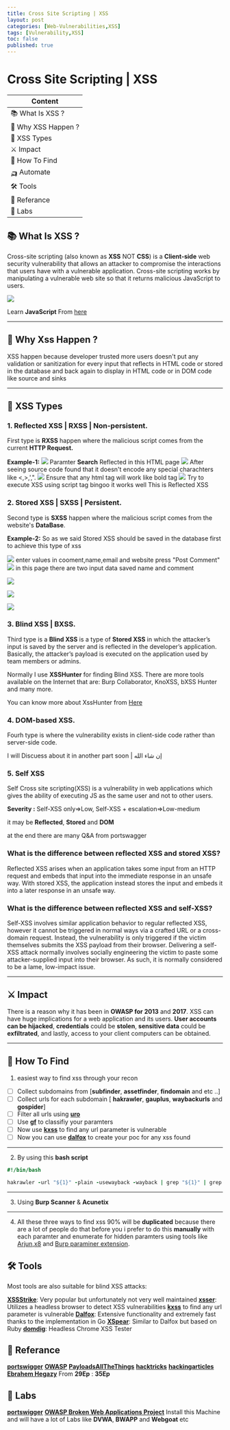 ```yaml
---
title: Cross Site Scripting | XSS
layout: post
categories: [Web-Vulnerabilities,XSS]
tags: [Vulnerability,XSS]
toc: false
published: true
---
```


# Cross Site Scripting | XSS

| Content             |
| ------------------- |
| 📚 What Is XSS ?    |
| 🤔 Why XSS Happen ? |
| 🧬 XSS Types        |
|  ⚔ Impact           |
| 🔎 How To Find      |
| 🛺 Automate         |
| 🛠 Tools             |
| 📕 Referance        |
| 🔬 Labs             |

## 📚 What Is XSS ?

Cross-site scripting (also known as **XSS** NOT **CSS**) is a **Client-side** web security vulnerability that allows an attacker to compromise the interactions that users have with a vulnerable application.
Cross-site scripting works by manipulating a vulnerable web site so that it returns malicious JavaScript to users.

![](https://i.imgur.com/HI5gt1d.png)

Learn **JavaScript** From [here](https://www.w3schools.com/js/) 

---

## 🤔 Why Xss Happen ?

XSS happen because developer trusted more users
doesn't put any validation or sanitization for every input that reflects in HTML code or stored in the database and back again to display in HTML code or in DOM code like source and sinks

---

## 🧬 XSS Types


### 1. Reflected XSS | RXSS | Non-persistent.
First type is **RXSS** happen where the malicious script comes from the current **HTTP Request.**


**Example-1:**
![](https://i.imgur.com/L7RUORO.png)
Paramter **Search** Reflected in this HTML page
![](https://i.imgur.com/6hCGuqa.png)
After seeing source code found that it doesn't encode any special charachters like <,>,',".
![](https://i.imgur.com/JlZ9Q3L.png)
Ensure that any html tag will work like bold tag
![](https://i.imgur.com/7jLOeFg.png)
Try to execute XSS using script tag bingoo it works well
This is Reflected XSS


### 2. Stored XSS  | SXSS | Persistent.
Second type is **SXSS** happen where the malicious script comes from the website's **DataBase**.

**Example-2:**
So as we said Stored XSS should be saved in the database first to achieve this type of xss

![](https://i.imgur.com/zQp93Ij.png)
enter values in cooment,name,email and website press "Post Comment"
![](https://i.imgur.com/g4ApvG2.png)
in this page there are two input data saved
name and comment

![](https://i.imgur.com/U68SP4T.png)

![](https://i.imgur.com/tK4IABn.png)

![](https://i.imgur.com/VoXzCiT.png)



### 3. Blind XSS | BXSS.
Third type is a **Blind XSS** is a type of **Stored XSS** in which the attacker’s input is saved by the server and is reflected in the developer’s application. Basically, the attacker’s payload is executed on the application used by team members or admins.

Normally I use **XSSHunter** for finding Blind XSS. There are more tools available on the Internet that are: Burp Collaborator, KnoXSS, bXSS Hunter and many more.

You can know more about XssHunter from [Here](https://xsshunter.com/features)

### 4. DOM-based XSS.
Fourh type is where the vulnerability exists in client-side code rather than server-side code.

I will Discuess about it in another part soon | إن شاء الله

### 5. Self XSS
Self Cross site scripting(XSS) is a vulnerability in web applications which gives the ability of executing JS as the same user and not to other users.

**Severity :** Self-XSS only=>Low, Self-XSS + escalation=>Low-medium

it may be **Reflected**, **Stored** and **DOM**


at the end there are many Q&A from portswagger



### What is the difference between reflected XSS and stored XSS? 
Reflected XSS arises when an application takes some input from an HTTP request and embeds that input into the immediate response in an unsafe way. With stored XSS, the application instead stores the input and embeds it into a later response in an unsafe way.

### What is the difference between reflected XSS and self-XSS? 
Self-XSS involves similar application behavior to regular reflected XSS, however it cannot be triggered in normal ways via a crafted URL or a cross-domain request. Instead, the vulnerability is only triggered if the victim themselves submits the XSS payload from their browser. Delivering a self-XSS attack normally involves socially engineering the victim to paste some attacker-supplied input into their browser. As such, it is normally considered to be a lame, low-impact issue.

---

## ⚔ Impact

There is a reason why it has been in **OWASP for 2013** and **2017**. XSS can have huge implications for a web application and its users. **User accounts can be hijacked**, **credentials** could be **stolen**, **sensitive data** could be **exfiltrated**, and lastly, access to your client computers can be obtained.

---

## 🔎 How To Find

1. easiest way to find xss through your recon

- [ ] Collect subdomains from [**subfinder**, **assetfinder**, **findomain** and etc ..]
- [ ] Collect urls for each subdomain [ **hakrawler**, **gauplus**, **waybackurls** and **gospider**]
- [ ] Filter all urls using [**uro**](https://github.com/s0md3v/uro)
- [ ] Use [**gf**](https://github.com/tomnomnom/gf) to classifiy your paramters
- [ ] Now use [**kxss**](https://github.com/Emoe/kxss) to find any url parameter is vulnerable
- [ ] Now you can use [**dalfox**](https://github.com/hahwul/dalfox) to create your poc for any xss found 

---
2. By using this **bash script**

```ruby
#!/bin/bash

hakrawler -url "${1}" -plain -usewayback -wayback | grep "${1}" | grep "=" | egrep -iv ".(jpg|jpeg|gif|css|tif|tiff|png|ttf|woff|woff2|ico|pdf|svg|txt|js)" | qsreplace -a | kxss | grep -Eo "(http|https)://[a-zA-Z0-9./?=_-]*" | dalfox pipe -b https://your.xss.ht
```
---
3. Using **Burp Scanner** & **Acunetix**
---
4. All these three ways to find xss 90% will be **duplicated** because there are a lot of people do that before you i prefer to do this **manually** with each paramter and enumerate for hidden paramters using tools like [Arjun](https://github.com/s0md3v/Arjun),[x8](https://github.com/Sh1Yo/x8) and [Burp paraminer extension](https://portswigger.net/bappstore/17d2949a985c4b7ca092728dba871943).

## 🛠 Tools
Most tools are also suitable for blind XSS attacks:

[**XSSStrike**](https://github.com/s0md3v/XSStrike): Very popular but unfortunately not very well maintained
[**xsser**](https://github.com/epsylon/xsser): Utilizes a headless browser to detect XSS vulnerabilities
[**kxss**](https://github.com/Emoe/kxss) to find any url parameter is vulnerable
[**Dalfox**](https://github.com/hahwul/dalfox): Extensive functionality and extremely fast thanks to the implementation in Go
[**XSpear**](https://github.com/hahwul/XSpear): Similar to Dalfox but based on Ruby
[**domdig**](https://github.com/fcavallarin/domdig): Headless Chrome XSS Tester

## 📕 Referance

[**portswigger**](https://portswigger.net/web-security/cross-site-scripting)
[**OWASP**](https://owasp.org/www-community/attacks/xss/)
[**PayloadsAllTheThings**](https://github.com/swisskyrepo/PayloadsAllTheThings/tree/master/XSS%20Injection)
[**hacktricks**](https://book.hacktricks.xyz/pentesting-web/xss-cross-site-scripting)
[**hackingarticles**](https://www.hackingarticles.in/comprehensive-guide-on-cross-site-scripting-xss/)
[**Ebrahem Hegazy**](https://www.youtube.com/watch?v=xiw_O5shcK4&list=PLv7cogHXoVhXvHPzIl1dWtBiYUAL8baHj&index=29) From **29Ep** : **35Ep**

## 🔬 Labs
[**portswigger**](https://portswigger.net/web-security/cross-site-scripting)
[**OWASP Broken Web Applications Project**](https://sourceforge.net/projects/owaspbwa/) Install this Machine and will have a lot of Labs like **DVWA**, **BWAPP** and **Webgoat** etc

